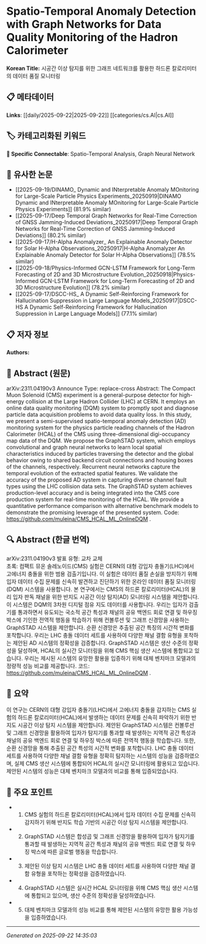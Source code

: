 # Spatio-Temporal Anomaly Detection with Graph Networks for Data Quality Monitoring of the Hadron Calorimeter

**Korean Title:** 시공간 이상 탐지를 위한 그래프 네트워크를 활용한 하드론 칼로리미터의 데이터 품질 모니터링

## 📋 메타데이터

**Links**: [[daily/2025-09-22|2025-09-22]] [[categories/cs.AI|cs.AI]]

## 🏷️ 카테고리화된 키워드
**🔗 Specific Connectable**: Spatio-Temporal Analysis, Graph Neural Network

## 🔗 유사한 논문
- [[2025-09-19/DINAMO_ Dynamic and INterpretable Anomaly MOnitoring for Large-Scale Particle Physics Experiments_20250919|DINAMO Dynamic and INterpretable Anomaly MOnitoring for Large-Scale Particle Physics Experiments]] (81.9% similar)
- [[2025-09-17/Deep Temporal Graph Networks for Real-Time Correction of GNSS Jamming-Induced Deviations_20250917|Deep Temporal Graph Networks for Real-Time Correction of GNSS Jamming-Induced Deviations]] (80.2% similar)
- [[2025-09-17/H-Alpha Anomalyzer_ An Explainable Anomaly Detector for Solar H-Alpha Observations_20250917|H-Alpha Anomalyzer An Explainable Anomaly Detector for Solar H-Alpha Observations]] (78.5% similar)
- [[2025-09-18/Physics-Informed GCN-LSTM Framework for Long-Term Forecasting of 2D and 3D Microstructure Evolution_20250918|Physics-Informed GCN-LSTM Framework for Long-Term Forecasting of 2D and 3D Microstructure Evolution]] (78.2% similar)
- [[2025-09-17/DSCC-HS_ A Dynamic Self-Reinforcing Framework for Hallucination Suppression in Large Language Models_20250917|DSCC-HS A Dynamic Self-Reinforcing Framework for Hallucination Suppression in Large Language Models]] (77.1% similar)

## 📋 저자 정보

**Authors:** 

## 📄 Abstract (원문)

arXiv:2311.04190v3 Announce Type: replace-cross 
Abstract: The Compact Muon Solenoid (CMS) experiment is a general-purpose detector for high-energy collision at the Large Hadron Collider (LHC) at CERN. It employs an online data quality monitoring (DQM) system to promptly spot and diagnose particle data acquisition problems to avoid data quality loss. In this study, we present a semi-supervised spatio-temporal anomaly detection (AD) monitoring system for the physics particle reading channels of the Hadron Calorimeter (HCAL) of the CMS using three-dimensional digi-occupancy map data of the DQM. We propose the GraphSTAD system, which employs convolutional and graph neural networks to learn local spatial characteristics induced by particles traversing the detector and the global behavior owing to shared backend circuit connections and housing boxes of the channels, respectively. Recurrent neural networks capture the temporal evolution of the extracted spatial features. We validate the accuracy of the proposed AD system in capturing diverse channel fault types using the LHC collision data sets. The GraphSTAD system achieves production-level accuracy and is being integrated into the CMS core production system for real-time monitoring of the HCAL. We provide a quantitative performance comparison with alternative benchmark models to demonstrate the promising leverage of the presented system. Code: https://github.com/muleina/CMS_HCAL_ML_OnlineDQM .

## 🔍 Abstract (한글 번역)

arXiv:2311.04190v3 발표 유형: 교차 교체  
초록: 컴팩트 뮤온 솔레노이드(CMS) 실험은 CERN의 대형 강입자 충돌기(LHC)에서 고에너지 충돌을 위한 범용 검출기입니다. 이 실험은 데이터 품질 손실을 방지하기 위해 입자 데이터 수집 문제를 신속히 발견하고 진단하기 위한 온라인 데이터 품질 모니터링(DQM) 시스템을 사용합니다. 본 연구에서는 CMS의 하드론 칼로리미터(HCAL)의 물리 입자 판독 채널을 위한 반지도 시공간 이상 탐지(AD) 모니터링 시스템을 제안합니다. 이 시스템은 DQM의 3차원 디지털 점유 지도 데이터를 사용합니다. 우리는 입자가 검출기를 통과하면서 유도되는 국소적 공간 특성과 채널의 공유 백엔드 회로 연결 및 하우징 박스에 기인한 전역적 행동을 학습하기 위해 컨볼루션 및 그래프 신경망을 사용하는 GraphSTAD 시스템을 제안합니다. 순환 신경망은 추출된 공간 특징의 시간적 변화를 포착합니다. 우리는 LHC 충돌 데이터 세트를 사용하여 다양한 채널 결함 유형을 포착하는 제안된 AD 시스템의 정확성을 검증합니다. GraphSTAD 시스템은 생산 수준의 정확성을 달성하며, HCAL의 실시간 모니터링을 위해 CMS 핵심 생산 시스템에 통합되고 있습니다. 우리는 제시된 시스템의 유망한 활용을 입증하기 위해 대체 벤치마크 모델과의 정량적 성능 비교를 제공합니다. 코드: https://github.com/muleina/CMS_HCAL_ML_OnlineDQM .

## 📝 요약

이 연구는 CERN의 대형 강입자 충돌기(LHC)에서 고에너지 충돌을 감지하는 CMS 실험의 하드론 칼로리미터(HCAL)에서 발생하는 데이터 문제를 신속히 파악하기 위한 반지도 시공간 이상 탐지 시스템을 제안합니다. 제안된 GraphSTAD 시스템은 컨볼루션 및 그래프 신경망을 활용하여 입자가 탐지기를 통과할 때 발생하는 지역적 공간 특성과 채널의 공유 백엔드 회로 연결 및 하우징 박스에 따른 전역적 행동을 학습합니다. 또한, 순환 신경망을 통해 추출된 공간 특성의 시간적 변화를 포착합니다. LHC 충돌 데이터 세트를 사용하여 다양한 채널 결함 유형을 정확히 탐지하는 시스템의 성능을 검증하였으며, 실제 CMS 생산 시스템에 통합되어 HCAL의 실시간 모니터링에 활용되고 있습니다. 제안된 시스템의 성능은 대체 벤치마크 모델과의 비교를 통해 입증되었습니다.

## 🎯 주요 포인트

- 1. CMS 실험의 하드론 칼로리미터(HCAL)에서 입자 데이터 수집 문제를 신속히 감지하기 위해 반지도 학습 기반의 시공간 이상 탐지 시스템을 제안합니다.

- 2. GraphSTAD 시스템은 합성곱 및 그래프 신경망을 활용하여 입자가 탐지기를 통과할 때 발생하는 지역적 공간 특성과 채널의 공유 백엔드 회로 연결 및 하우징 박스에 따른 글로벌 행동을 학습합니다.

- 3. 제안된 이상 탐지 시스템은 LHC 충돌 데이터 세트를 사용하여 다양한 채널 결함 유형을 포착하는 정확성을 검증하였습니다.

- 4. GraphSTAD 시스템은 실시간 HCAL 모니터링을 위해 CMS 핵심 생산 시스템에 통합되고 있으며, 생산 수준의 정확성을 달성하였습니다.

- 5. 대체 벤치마크 모델과의 성능 비교를 통해 제안된 시스템의 유망한 활용 가능성을 입증하였습니다.

---

*Generated on 2025-09-22 14:35:03*